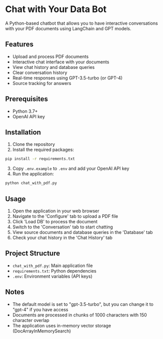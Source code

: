 # Chat with Your Data Bot

A Python-based chatbot that allows you to have interactive conversations with your PDF documents using LangChain and GPT models.

## Features

- Upload and process PDF documents
- Interactive chat interface with your documents
- View chat history and database queries
- Clear conversation history
- Real-time responses using GPT-3.5-turbo (or GPT-4)
- Source tracking for answers

## Prerequisites

- Python 3.7+
- OpenAI API key

## Installation

1. Clone the repository
2. Install the required packages:
```bash
pip install -r requirements.txt
```
3. Copy `.env.example` to `.env` and add your OpenAI API key
4. Run the application:
```bash
python chat_with_pdf.py
```

## Usage

1. Open the application in your web browser
2. Navigate to the 'Configure' tab to upload a PDF file
3. Click 'Load DB' to process the document
4. Switch to the 'Conversation' tab to start chatting
5. View source documents and database queries in the 'Database' tab
6. Check your chat history in the 'Chat History' tab

## Project Structure

- `chat_with_pdf.py`: Main application file
- `requirements.txt`: Python dependencies
- `.env`: Environment variables (API keys)

## Notes

- The default model is set to "gpt-3.5-turbo", but you can change it to "gpt-4" if you have access
- Documents are processed in chunks of 1000 characters with 150 character overlap
- The application uses in-memory vector storage (DocArrayInMemorySearch)